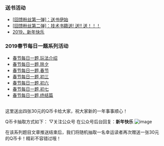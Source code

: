 ### 送书活动
- [[回馈粉丝第一弹]：送书伊始](https://mp.weixin.qq.com/s?__biz=MzU4NzYwNDAwMg==&mid=2247484557&idx=1&sn=fa436ab955a772884365ede8a5642e52&chksm=fde8cdc0ca9f44d6860a0d66ccccad070d7b0c3c8f393f05c6b4847e90bb318ec56fe31c3649&scene=0#rd)
- [[回馈粉丝第二弹]：技术书籍送! 送!! 送！！！](https://mp.weixin.qq.com/s?__biz=MzU4NzYwNDAwMg==&mid=2247484557&idx=1&sn=fa436ab955a772884365ede8a5642e52&chksm=fde8cdc0ca9f44d6860a0d66ccccad070d7b0c3c8f393f05c6b4847e90bb318ec56fe31c3649&scene=0#rd)
- [2019，新年快乐](https://mp.weixin.qq.com/s?__biz=MzU4NzYwNDAwMg==&mid=2247484645&idx=1&sn=f63ad7a3bf3086f56619e2434c349156&chksm=fde8cda8ca9f44bebe0c05d64f0219c05c159454c5684fccb734005ef04e1c988273f5b9f09e&scene=0#rd)

### 2019春节每日一题系列活动
- [春节每日一题,玩法介绍]()
- [春节每日一题,除夕]()
- [春节每日一题,春节]()
- [春节每日一题,初三]()
- [春节每日一题,初六]()
- [春节每日一题,初七]()
- [春节每日一题,终结篇]()

<br>
这里送出四张30元的Q币卡给大家，祝大家新的一年事事顺心！

Q币卡抽取方式如下：
▽关注公众号
在公众号后台回复：**新年快乐**
![image](https://files.cnblogs.com/files/mmzs/weichat_gzh.bmp)

在该系列题目文章推送结束后，我们将随机抽取一名幸运读者再次赠送一张30元的Q币卡！精彩不容错过哦！
